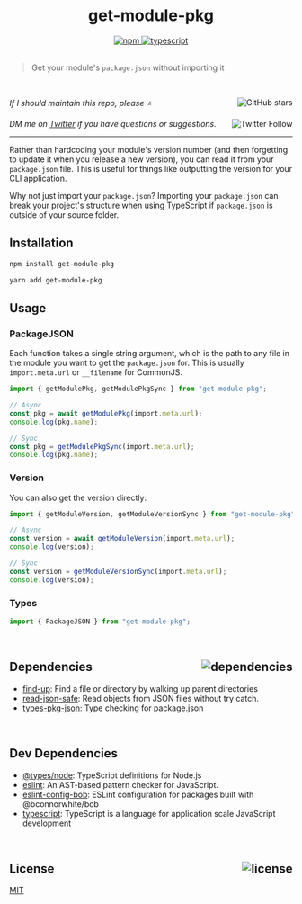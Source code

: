 <div align="center">
  <h1>get-module-pkg</h1>
  <a href="https://npmjs.com/package/get-module-pkg">
    <img alt="npm" src="https://img.shields.io/npm/v/get-module-pkg.svg">
  </a>
  <a href="https://github.com/bconnorwhite/get-module-pkg">
    <img alt="typescript" src="https://img.shields.io/github/languages/top/bconnorwhite/get-module-pkg.svg">
  </a>
</div>

<br />

> Get your module's `package.json` without importing it

<br />

_If I should maintain this repo, please ⭐️_
<a href="https://github.com/bconnorwhite/get-module-pkg">
  <img align="right" alt="GitHub stars" src="https://img.shields.io/github/stars/bconnorwhite/get-module-pkg?label=%E2%AD%90%EF%B8%8F&style=social">
</a>

_DM me on [Twitter](https://twitter.com/bconnorwhite) if you have questions or suggestions._
<a href="https://twitter.com/bconnorwhite">
  <img align="right" alt="Twitter Follow" src="https://img.shields.io/twitter/follow/bconnorwhite.svg?label=%40bconnorwhite&style=social">
</a>

---

Rather than hardcoding your module's version number (and then forgetting to update it when you release a new version), you can read it from your `package.json` file. This is useful for things like outputting the version for your CLI application.

Why not just import your `package.json`? Importing your `package.json` can break your project's structure when using TypeScript if `package.json` is outside of your source folder.

## Installation

```sh
npm install get-module-pkg
```

```sh
yarn add get-module-pkg
```

## Usage

### PackageJSON

Each function takes a single string argument, which is the path to any file in the module you want to get the `package.json` for. This is usually `import.meta.url` or `__filename` for CommonJS.

```ts
import { getModulePkg, getModulePkgSync } from "get-module-pkg";

// Async
const pkg = await getModulePkg(import.meta.url);
console.log(pkg.name);

// Sync
const pkg = getModulePkgSync(import.meta.url);
console.log(pkg.name);
```

### Version
You can also get the version directly:
```ts
import { getModuleVersion, getModuleVersionSync } from "get-module-pkg";

// Async
const version = await getModuleVersion(import.meta.url);
console.log(version);

// Sync
const version = getModuleVersionSync(import.meta.url);
console.log(version);
```

### Types

```ts
import { PackageJSON } from "get-module-pkg";
```

<br />

<h2>Dependencies<a href="https://www.npmjs.com/package/get-module-pkg?activeTab=dependencies"><img align="right" alt="dependencies" src="https://img.shields.io/hackage-deps/v/get-module-pkg.svg"></a></h2>

- [find-up](https://npmjs.com/package/find-up): Find a file or directory by walking up parent directories
- [read-json-safe](https://www.npmjs.com/package/read-json-safe): Read objects from JSON files without try catch.
- [types-pkg-json](https://www.npmjs.com/package/types-pkg-json): Type checking for package.json

<br />

<h2>Dev Dependencies</h2>

- [@types/node](https://www.npmjs.com/package/@types/node): TypeScript definitions for Node.js
- [eslint](https://www.npmjs.com/package/eslint): An AST-based pattern checker for JavaScript.
- [eslint-config-bob](https://www.npmjs.com/package/eslint-config-bob): ESLint configuration for packages built with @bconnorwhite/bob
- [typescript](https://www.npmjs.com/package/typescript): TypeScript is a language for application scale JavaScript development

<br />

<h2>License <a href="https://opensource.org/licenses/MIT"><img align="right" alt="license" src="https://img.shields.io/npm/l/get-module-pkg.svg"></a></h2>

[MIT](https://opensource.org/licenses/MIT)

